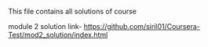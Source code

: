 This file contains all solutions of course

module 2 solution link-
https://github.com/siril01/Coursera-Test/mod2_solution/index.html
